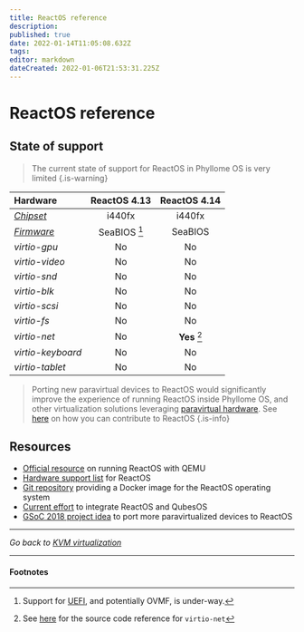 ```yaml
---
title: ReactOS reference
description: 
published: true
date: 2022-01-14T11:05:08.632Z
tags: 
editor: markdown
dateCreated: 2022-01-06T21:53:31.225Z
---
```


# ReactOS reference

## State of support

> The current state of support for ReactOS in Phyllome OS is very limited
{.is-warning}

| **Hardware** | ReactOS 4.13 | ReactOS 4.14 |
| :- | :-: | :-: |
| *[Chipset](/virt/chipset)* | i440fx | i440fx |
| *[Firmware](/virt/firmware)* | SeaBIOS [^1] | SeaBIOS |
| *virtio-gpu* | No | No |
| *virtio-video* | No | No |
| *virtio-snd* | No | No |
| *virtio-blk* | No | No |
| *virtio-scsi* | No | No |
| *virtio-fs* | No | No |
| *virtio-net* | No | **Yes** [^2] |
| *virtio-keyboard* | No | No |
| *virtio-tablet* | No | No |


> Porting new paravirtual devices to ReactOS would significantly improve the experience of running ReactOS inside Phyllome OS, and other virtualization solutions leveraging [paravirtual hardware](https://wiki.phyllo.me/e/en/virt/virtio). See [here](https://reactos.org/contributing/) on how you can contribute to ReactOS
{.is-info}

## Resources

* [Official resource](https://reactos.org/wiki/QEMU) on running ReactOS with QEMU
* [Hardware support list](https://reactos.org/wiki/Supported_Hardware) for ReactOS
* [Git repository](https://github.com/hectorm/docker-qemu-reactos) providing a Docker image for the ReactOS operating system
* [Current effort](https://github.com/QubesOS/qubes-issues/issues/2809) to integrate ReactOS and QubesOS
* [GSoC 2018 project idea](https://reactos.org/wiki/Google_Summer_of_Code_2018_Ideas#Paravirtualization_Support) to port more paravirtualized devices to ReactOS

---

*Go back to [KVM virtualization](https://wiki.phyllo.me/e/en/virt)* 

---
#### Footnotes

[^1]: Support for [UEFI](https://reactos.org/wiki/UEFI), and potentially OVMF, is under-way.
[^2]: See [here](https://doxygen.reactos.org/d1/dc8/virtio__types_8h.html#a5a27dcd221caab788e973f6964d84aa9) for the source code reference for `virtio-net` 
